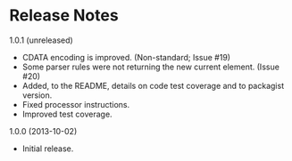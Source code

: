 # Release Notes

1.0.1 (unreleased)
- CDATA encoding is improved. (Non-standard; Issue #19)
- Some parser rules were not returning the new current element. (Issue #20)
- Added, to the README, details on code test coverage and to packagist version.
- Fixed processor instructions.
- Improved test coverage.

1.0.0 (2013-10-02)
- Initial release.
